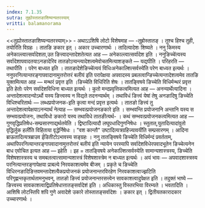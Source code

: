 ```yaml
---
index: 7.1.35
sutra: तुह्योस्तातङाशिष्यन्यतरस्याम्
vritti: balamanorama
---
```


<<तुह्योस्तातङाशिष्यन्यतरस्याम्>> - अथाऽ‌ऽशिषि लोटो विशेषमाह — -तुह्रोस्तातङ् । तुश्च हिश्च तुही, तयोरिति विग्रहः । तातङि ङकार इत् । अकार उच्चारणार्थः । तादित्यादेशः शिष्यते । ननु किमस्य अनेकाल्त्वात्सर्वादेशता,उत ङित्त्वादन्तादेशतेत्यत आह — अनेकाल्त्वात्सर्वादेश इति । ननुङिच्चे॑त्यस्य सर्वादेशापवादतयाऽनङादेरिव तातङोऽप्यन्त्यादेशत्वमेवोचतमित्याशङ्कते — यद्यपीति । परिहरति — तथापीति । परेण बाध्यत इति । तातङादेशेङिच्चे॑त्ययं विधिःअनेकाल्शित्सर्वस्ये॑ति परेण बाध्यत इत्यर्थः । ननुपरनित्यान्तरङ्गापवादानामुत्तरोत्तरं बलीय॑ इति परापेक्षया अपवादस्य प्रबलत्वान्ङिच्चेत्यन्तादेशत्वमेव तातङि युक्तमित्यत आह — मन्थरं प्रवृत्त इति ।ङिच्चेति विधि॑रिति शेषः । तातङ्विषये ङिच्चेति विधिर्मन्थरं प्रवृत्त इति हेतोः परेण सर्वादेशविधिना बाध्यत इत्यर्थः । कुतो मन्दप्रवृत्तिकत्वमित्यत आह —  अनन्यार्थेत्यादिना । अन्तादेशत्वादन्योऽर्थो यस्य ङित्त्वस्य न विद्यते तदनन्यार्थम् । तथाविधं ङित्त्वं येषां तेषु अनङादिषु ङिच्चेति विधिश्चरितार्थः —  लब्धप्रयोजनक-इति कृत्वा मन्दं प्रवृत्त इत्यर्थः । तातङो ङित्त्वं तु अन्तादेशत्वापेक्षयाऽनन्यार्थं नेत्याह —  सम्भवत्प्रयोजनङकारे इति । सम्भवन्ति प्रयोजनानि अन्तानि यस्य स सम्भवत्प्रयोजनः, तथाविधो ङकारो यस्य तथाविधे तातङीत्यर्थ- । कथं सम्भवत्प्रयोजनकत्वमित्यत आह — गुणवृद्धिप्रतिषेध-सम्प्रसारणाद्यर्थतयेति । द्विष्टादित्यादौ लघूपधादिगुणनिषेधः । स्तुतात्,युतादित्यादा॑वुतो वृद्धिर्लुक हली॑ति विहिताया वृद्धेर्निषेधः । "वश कान्तौ" उष्टादित्यत्रग्रहिज्यावयी॑ति सम्प्रसारणम् । आदिना ब्राऊतादित्यत्रब्राउव ई॑डितीटोऽभावस्य सङ्ग्रहः । ननु तातङ्विषये ङिच्चेति विधिर्मन्दं प्रवर्तताम्, अथापिपरनित्यान्तरङ्गापवादानामुत्तरोत्तरं बलीय॑ इति न्यायेन परस्यापि सर्वादेशविधेरपवादभूतेन ङिच्चेत्यनेन बाध एवोचित इत्यत आह —  इहेति । इह = तातङ्विषये अनेकाल्शित्सर्वस्येति सामान्यशास्त्रस्य, ङिच्चेति विशेषशास्त्रस्य च समबलत्वात्सामान्यशास्त्रं विशेषशास्त्रेम न बाध्यत इत्यर्थः । अयं भावः —  अपवादशास्त्रस्य परनित्यान्तरङ्गापेक्षया प्राबल्ये निरवकाशत्वमेव बीजम् । प्रकृते च ङिच्चेति विधिरनङादिङित्तवमन्तादेशत्वैकप्रयोजनकं प्रयोजनान्तरविरहेण निरवकाशत्वाज्झटिति परिगृह्णन्तकृतार्थतामनुभवन्, तातङो ङित्त्वं प्रयोजनान्तरसत्त्वेन सावकाशत्वादुपेक्षत इति । तदुक्तं भाष्ये — ङित्त्वस्य सावकाशत्वाद्विप्रतिषेधात्तातङ्सर्वादेश॑ इति । अधिकास्तु विस्तरभिया विरम्यते । भवतादिति । आशिषि लोटस्तिपि शपि गुणे अवादेशे उकारे तोस्तातङ्सर्वादेशः । ङकार इत् । द्वितीयतकारादकार उच्चारणार्थः ।